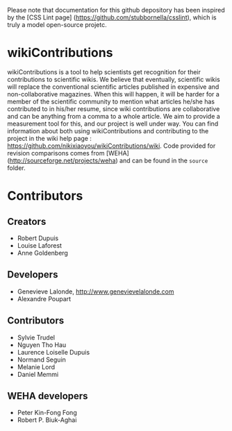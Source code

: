 Please note that documentation for this github depository has been inspired by the [CSS Lint page] (https://github.com/stubbornella/csslint), which is truly a model open-source projetc. 

# wikiContributions

wikiContributions is a tool to help scientists get recognition for their contributions to scientific wikis. We believe that eventually, scientific wikis will replace the conventional scientific articles published in expensive and non-collaborative magazines. When this will happen, it will be harder for a member of the scientific community to mention what articles he/she has contributed to in his/her resume, since wiki contributions are collaborative and can be anything from a comma to a whole article. We aim to provide a measurement tool for this, and our project is well under way. You can find information about both using wikiContributions and contributing to the project in the wiki help page : https://github.com/nikixiaoyou/wikiContributions/wiki. 
Code provided for revision comparisons comes from [WEHA] (http://sourceforge.net/projects/weha) and can be found in the `source` folder.

# Contributors

## Creators

* Robert Dupuis
* Louise Laforest
* Anne Goldenberg

## Developers

* Genevieve Lalonde, http://www.genevievelalonde.com
* Alexandre Poupart

## Contributors

* Sylvie Trudel
* Nguyen Tho Hau
* Laurence Loiselle Dupuis
* Normand Seguin
* Melanie Lord
* Daniel Memmi

## WEHA developers

* Peter Kin-Fong Fong
* Robert P. Biuk-Aghai
